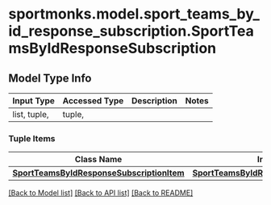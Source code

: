 # sportmonks.model.sport_teams_by_id_response_subscription.SportTeamsByIdResponseSubscription

## Model Type Info
Input Type | Accessed Type | Description | Notes
------------ | ------------- | ------------- | -------------
list, tuple,  | tuple,  |  | 

### Tuple Items
Class Name | Input Type | Accessed Type | Description | Notes
------------- | ------------- | ------------- | ------------- | -------------
[**SportTeamsByIdResponseSubscriptionItem**](SportTeamsByIdResponseSubscriptionItem.md) | [**SportTeamsByIdResponseSubscriptionItem**](SportTeamsByIdResponseSubscriptionItem.md) | [**SportTeamsByIdResponseSubscriptionItem**](SportTeamsByIdResponseSubscriptionItem.md) |  | 

[[Back to Model list]](../../README.md#documentation-for-models) [[Back to API list]](../../README.md#documentation-for-api-endpoints) [[Back to README]](../../README.md)

